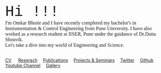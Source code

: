 <html>
<meta name="viewport" content="width=device-width, initial-scale=1">
<body>
  <font size="50" style="font-family:courier;" >Hi !!!  </font> 
 <br>
<font size="3" style="font-family:Comic Sans MS;" > I'm Omkar Bhoite and I have recently completed my bachelor's in Instrumentation & Control Engineering from Pune University. I have also worked as a research student at IISER, Pune under the guidance of Dr.Datta Shouvik.</font> <br>
<font size="3" style="font-family:Comic Sans MS;" > Let's take a dive into my world of Engineering and Science.</font> <br> <br>
</body>
</html>

<div>
<p>  
<a href="https://github.com/omkarbhoite25/Doc/raw/master/Omkar_CV.pdf">CV</a> &emsp; 
<a href="https://github.com/omkarbhoite25/Doc/raw/master/r.md">Reserach</a>&emsp; 
  <a href="https://github.com/omkarbhoite25/Doc/raw/master/p.mdf">Publications</a>&emsp; 
  <a href="https://github.com/omkarbhoite25/Doc/raw/master/pro.md">Projects & Seminars</a>&emsp; 
  <a href="https://twitter.com/Omkar64737805">Twitter</a>&emsp; 
  <a href="https://github.com/omkarbhoite25">Github</a>&emsp; 
  <a href="https://youtu.be/Oq8lbSNIXA">Youtube Channel</a>&emsp; 
  <a href="https://github.com/omkarbhoite25/Doc/raw/master/g.md">Gallery</a>
</p>
</div> 
